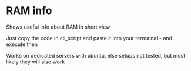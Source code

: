 # RAM info
Shows useful info about RAM in short view

Just copy the code in cli_script and paste it into your termainal - and execute then

Works on dedicated servers with ubuntu, else setups not tested, but most likely they will also work
